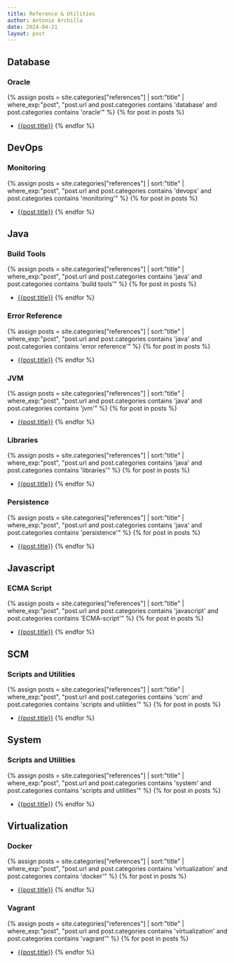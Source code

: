 ```yaml
---
title: Reference & Utilities
author: Antonio Archilla
date: 2024-04-21
layout: post
---
```


## Database

### Oracle

{% assign posts = site.categories["references"] | sort:"title" | where_exp:"post", "post.url and post.categories contains 'database' and post.categories contains 'oracle'" %}
{% for post in posts %}
- [{{post.title}}]({{post.url}})
{% endfor %}

[//]: #---------------------------

## DevOps

### Monitoring

{% assign posts = site.categories["references"] | sort:"title" | where_exp:"post", "post.url and post.categories contains 'devops' and post.categories contains 'monitoring'" %}
{% for post in posts %}
- [{{post.title}}]({{post.url}})
{% endfor %}

[//]: #---------------------------

## Java

### Build Tools

{% assign posts = site.categories["references"] | sort:"title" | where_exp:"post", "post.url and post.categories contains 'java' and post.categories contains 'build tools'" %}
{% for post in posts %}
- [{{post.title}}]({{post.url}})
{% endfor %}

### Error Reference

{% assign posts = site.categories["references"] | sort:"title" | where_exp:"post", "post.url and post.categories contains 'java' and post.categories contains 'error reference'" %}
{% for post in posts %}
- [{{post.title}}]({{post.url}})
{% endfor %}

### JVM

{% assign posts = site.categories["references"] | sort:"title" | where_exp:"post", "post.url and post.categories contains 'java' and post.categories contains 'jvm'" %}
{% for post in posts %}
- [{{post.title}}]({{post.url}})
{% endfor %}

### Libraries

{% assign posts = site.categories["references"] | sort:"title" | where_exp:"post", "post.url and post.categories contains 'java' and post.categories contains 'libraries'" %}
{% for post in posts %}
- [{{post.title}}]({{post.url}})
{% endfor %}

### Persistence

{% assign posts = site.categories["references"] | sort:"title" | where_exp:"post", "post.url and post.categories contains 'java' and post.categories contains 'persistence'" %}
{% for post in posts %}
- [{{post.title}}]({{post.url}})
{% endfor %}

[//]: #---------------------------

## Javascript

### ECMA Script

{% assign posts = site.categories["references"] | sort:"title" | where_exp:"post", "post.url and post.categories contains 'javascript' and post.categories contains 'ECMA-script'" %}
{% for post in posts %}
- [{{post.title}}]({{post.url}})
{% endfor %}
  
[//]: #---------------------------
  
## SCM
  
### Scripts and Utilities

{% assign posts = site.categories["references"] | sort:"title" | where_exp:"post", "post.url and post.categories contains 'scm' and post.categories contains 'scripts and utilities'" %}
{% for post in posts %}
- [{{post.title}}]({{post.url}})
{% endfor %}

[//]: #---------------------------
  
## System
  
### Scripts and Utilities

{% assign posts = site.categories["references"] | sort:"title" | where_exp:"post", "post.url and post.categories contains 'system' and post.categories contains 'scripts and utilities'" %}
{% for post in posts %}
- [{{post.title}}]({{post.url}})
{% endfor %}

[//]: #---------------------------

## Virtualization

### Docker

{% assign posts = site.categories["references"] | sort:"title" | where_exp:"post", "post.url and post.categories contains 'virtualization' and post.categories contains 'docker'" %}
{% for post in posts %}
- [{{post.title}}]({{post.url}})
{% endfor %}

### Vagrant

{% assign posts = site.categories["references"] | sort:"title" | where_exp:"post", "post.url and post.categories contains 'virtualization' and post.categories contains 'vagrant'" %}
{% for post in posts %}
- [{{post.title}}]({{post.url}})
{% endfor %}

[//]: #---------------------------
